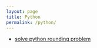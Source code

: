 ```yaml
---
layout: page
title: Python
permalink: /python/
---
```


-   [solve python rounding problem][1] 



[1]:http://127.0.0.1:4000/python/2018/04/05/solve-python-rounding-problem.html "solve python rounding problem"
